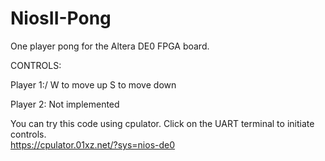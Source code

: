 # NiosII-Pong
One player pong for the Altera DE0 FPGA board.

CONTROLS:

Player 1:/
W to move up 
S to move down

Player 2: 
Not implemented

You can try this code using cpulator. Click on the UART terminal to initiate controls.  
https://cpulator.01xz.net/?sys=nios-de0
